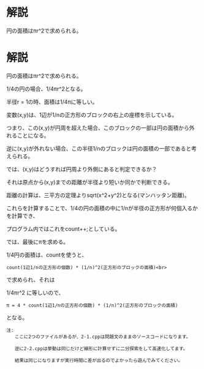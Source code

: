 # 解説

円の面積はπr^2で求められる。<br>

# 解説

円の面積はπr^2で求められる。<br>

1/4の円の場合、1/4πr^2となる。<br>

半径r = 1の時、面積は1/4πに等しい。<br>

変数(x,y)は、1辺が1/nの正方形のブロックの右上の座標を示している。<br>

つまり、この(x,y)が円周を超えた場合、このブロックの一部は円の面積から外れることになる。<br>

逆に(x,y)が外れない場合、この半径1/nのブロックは円の面積の一部であると考えられる。<br>

では、(x,y)はどうすれば円周より外側にあると判定できるか？<br>

それは原点から(x,y)までの距離が半径より短いか同かで判断できる。<br>

距離の計算は、三平方の定理よりsqrt(x^2+y^2)となる(マンハッタン距離)。<br>

これらを計算することで、1/4の円の面積の中に1/nが半径の正方形が何個入るかを計算でき、<br>

プログラム内ではこれをcount++;としている。<br>

では、最後にπを求める。<br>

1/4円の面積は、countを使うと、<br>

```
count(1辺1/nの正方形の個数) * (1/n)^2(正方形のブロックの面積)<br>
```

で求められ、それは<br>

1/4πr^2 に等しいので、<br>

```
π = 4 * count(1辺1/nの正方形の個数) * (1/n)^2(正方形のブロックの面積)
```

となる。<br>

```
注:
   ここに2つのファイルがあるが、2-1.cppは問題文のままのソースコードになります。

   逆に2-2.cppは挙動は同じだけど線形に計算せずに二分探索をして高速化してます。

   結果は同じになりますが実行時間に差が出るのでよかったら遊んでみてください。

```
